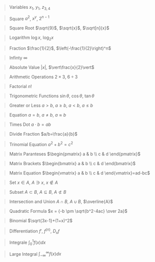 > Variables
> $x_1$, $y_1$, $z_{3,4}$

> Square
> $a^2$, $x^y$, $2^{n-1}$

> Square Root
> $\sqrt{9}$, $\sqrt{x}$, $\sqrt[n]{x}$

> Logarithm
> $\log{}x$, $\log_{2}x$

> Fraction
> $\frac{1}{2}$, $\left(-\frac{1}{2}\right)^n$

> Infinty
> $\infty$

> Absolute Value
> $\vert{x}\vert$, $\vert\frac{x}{2}\vert$

> Arithmetic Operations
> $2\times 3$, $6\div 3$

> Factorial
> $n!$

> Trigonometric Functions
> $\sin\theta$, $\cos\theta$, $\tan\theta$

> Greater or Less
> $a\gt b$, $a\geq b$, $a\lt b$, $a\leq b$

> Equation
> $a=b$, $a\neq b$, $a\approx b$

> Times Dot
> $a\cdot b=ab$

> Divide Fraction
> $a/b=\frac{a}{b}$

> Trinomial Equation
> $a^2 + b^2 = c^2$


> Matrix Paranteses
> $\begin{pmatrix} a & b \\ c & d \end{pmatrix}$

> Matrix Brackets
> $\begin{bmatrix} a & b \\ c & d \end{bmatrix}$

> Matrix Equation
> $\begin{vmatrix} a & b \\ c & d \end{vmatrix}=ad-bc$

> Set
> $x\in A$, $A\ni x$, $x\notin A$

> Subset
> $A\subset B$, $A\subseteq B$, $A \not \subset B$

> Intersection and Union
> $A\cap B$, $A\cup B$, $\overline{A}$

> Quadratic Formula
> $x = {-b \pm \sqrt{b^2-4ac} \over 2a}$

> Binomial
> $\sqrt{3x-1}+(1+x)^2$

> Differentiation
> $f'$, $f^{(n)}$, $D_x f$

> Integrale
> $\int_0^1 f(x) dx$

> Large Integral
> $\displaystyle \int_{-\infty }^{\infty}f(x)dx$